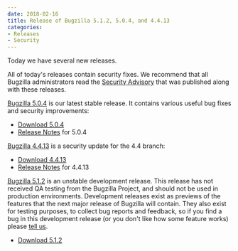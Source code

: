 ```yaml
---
date: 2018-02-16
title: Release of Bugzilla 5.1.2, 5.0.4, and 4.4.13
categories:
- Releases
- Security
---
```


Today we have several new releases.

All of today's releases contain security fixes. We recommend that all Bugzilla administrators read the [Security Advisory](/security/4.4.12/) that was published along with these releases.

[Bugzilla 5.0.4](/releases/5.0.4/) is our latest stable release. It contains various useful bug fixes and security improvements:

*   [Download 5.0.4](/download/#v50)
*   [Release Notes](/releases/5.0.4/) for 5.0.4

[Bugzilla 4.4.13](/releases/4.4.13/) is a security update for the 4.4 branch:

*   [Download 4.4.13](/download/#v44)
*   [Release Notes](/releases/4.4.13/) for 4.4.13

[Bugzilla 5.1.2](/releases/6.0/) is an unstable development release. This release has not received QA testing from the Bugzilla Project, and should not be used in production environments. Development releases exist as previews of the features that the next major release of Bugzilla will contain. They also exist for testing purposes, to collect bug reports and feedback, so if you find a bug in this development release (or you don't like how some feature works) please [tell us](/developers/reporting_bugs.html).

*   [Download 5.1.2](/download/#v60)

